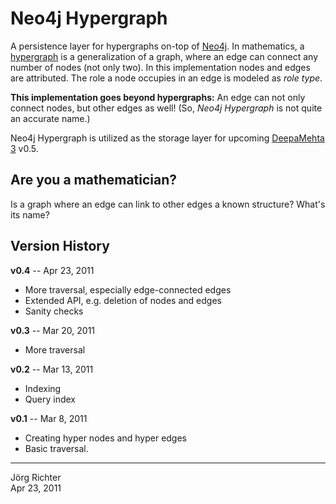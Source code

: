 
Neo4j Hypergraph
================

A persistence layer for hypergraphs on-top of [Neo4j](http://neo4j.org/). In mathematics, a [hypergraph](http://en.wikipedia.org/wiki/Hypergraph) is a generalization of a graph, where an edge can connect any number of nodes (not only two). In this implementation nodes and edges are attributed. The role a node occupies in an edge is modeled as *role type*.

**This implementation goes beyond hypergraphs:** An edge can not only connect nodes, but other edges as well! (So, *Neo4j Hypergraph* is not quite an accurate name.)

Neo4j Hypergraph is utilized as the storage layer for upcoming [DeepaMehta 3](https://github.com/jri/deepamehta3) v0.5.


Are you a mathematician?
------------------------

Is a graph where an edge can link to other edges a known structure? What's its name?


Version History
---------------

**v0.4** -- Apr 23, 2011

* More traversal, especially edge-connected edges
* Extended API, e.g. deletion of nodes and edges
* Sanity checks

**v0.3** -- Mar 20, 2011

* More traversal

**v0.2** -- Mar 13, 2011

* Indexing
* Query index

**v0.1** -- Mar 8, 2011

* Creating hyper nodes and hyper edges
* Basic traversal.


------------
Jörg Richter  
Apr 23, 2011

